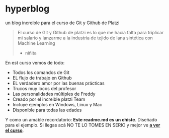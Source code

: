 # hyperblog
un blog increible para el curso de Git y Github de Platzi

>El curso de Git y Github de platzi es lo que me hacía falta para triplicar mi salario y lanzarme a la industria de tejido de lana sintética con Machine Learning
> - niñita

En est curso vemos de todo:
* Todos los comandos de Git
* EL flujo de trabajo en Github
* EL verdadero amor por las buenas prácticas
* Trucos muy locos del profesor
* Las personalidades múltiples de Freddy
* Creado por el increible platzi Team
* Incluye ejemplos en Windows, Linux y Mac
* Disponible para todas las edades

Y como un amable recordatorio: **Este readme.md es un chiste**. Diseñado para el ejemplo. Si llegas acá NO TE LO TOMES EN SERIO y mejor ve [**a ver el curso**](https://platzi.com/cursos/git-github/).